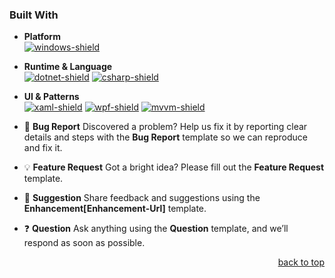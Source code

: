 <a name="readme-top"></a>

### Built With
- **Platform**  
  [![windows-shield]][windows-link]

- **Runtime & Language**  
  [![dotnet-shield]][dotnet-link]
  [![csharp-shield]][csharp-link]

- **UI & Patterns**  
  [![xaml-shield]][xaml-link]
  [![wpf-shield]][wpf-link]
  [![mvvm-shield]][mvvm-link]

- 🐛 **Bug Report**
  Discovered a problem? Help us fix it by reporting clear details and steps with the **Bug Report** template so we can reproduce and fix it.

- 💡 **Feature Request**
  Got a bright idea? Please fill out the **Feature Request** template.

- 💬 **Suggestion**
  Share feedback and suggestions using the **Enhancement[Enhancement-Url]** template.

- ❓ **Question**
  Ask anything using the **Question** template, and we’ll respond as soon as possible.


<p align="right"><a href="#readme-top">back to top</a></p>

<!-- MARKDOWN LINKS & IMAGES (https://www.markdownguide.org/basic-syntax/#reference-style-links) -->
[product-screenshot]: images/screenshot.png
[made-with-love-shield]: https://img.shields.io/badge/Made%20with-%E2%9D%A4-red?style=for-the-badge
[contributions-welcome-shield]: https://img.shields.io/badge/Contributions-Welcome-brightgreen?style=for-the-badge
[repo-status-shield]: https://img.shields.io/badge/Status-Active-success?style=for-the-badge
[dotnet-shield]: https://img.shields.io/badge/.NET%209-512BD4?style=for-the-badge
[windows-shield]: https://img.shields.io/badge/Windows-0078D6?style=for-the-badge
[visual-studio-shield]: https://img.shields.io/badge/Visual%20Studio%20-5C2D91?style=for-the-badge
[wpf-shield]: https://img.shields.io/badge/WPF-6A5ACD?style=for-the-badge
[xaml-shield]: https://img.shields.io/badge/XAML-0C54C2?style=for-the-badge
[csharp-shield]: https://img.shields.io/badge/C%23-239120?style=for-the-badge
[mvvm-shield]: https://img.shields.io/badge/MVVM-FF6F00?style=for-the-badge

[dotnet-link]: https://dotnet.microsoft.com/
[windows-link]: https://support.microsoft.com/en-us/welcometowindows
[visual-studio-link]: https://visualstudio.microsoft.com/
[wpf-link]: https://learn.microsoft.com/en-us/dotnet/desktop/wpf/
[xaml-link]: https://learn.microsoft.com/en-us/dotnet/desktop/wpf/xaml/
[csharp-link]: https://dotnet.microsoft.com/en-us/languages/csharp
[mvvm-link]: https://learn.microsoft.com/de-de/dotnet/architecture/maui/mvvm
